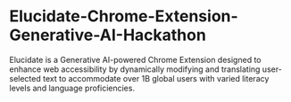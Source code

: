 # Elucidate-Chrome-Extension-Generative-AI-Hackathon
Elucidate is a Generative AI-powered Chrome Extension designed to enhance web accessibility by dynamically modifying and translating user-selected text to accommodate over 1B global users with varied literacy levels and language proficiencies.
